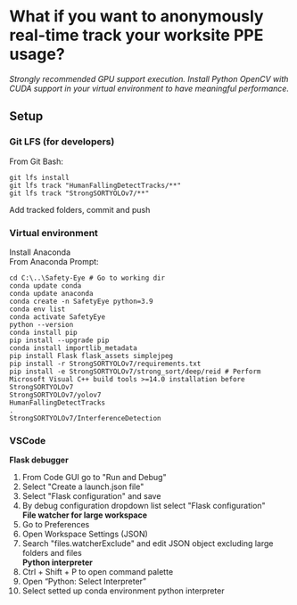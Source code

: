 # What if you want to anonymously real-time track your worksite PPE usage? 
_Strongly recommended GPU support execution. Install Python OpenCV with CUDA support in your virtual environment to have meaningful performance._
## Setup
### Git LFS (for developers)
From Git Bash:
```
git lfs install
git lfs track "HumanFallingDetectTracks/**"
git lfs track "StrongSORTYOLOv7/**"
```
Add tracked folders, commit and push
### Virtual environment
Install Anaconda  
From Anaconda Prompt:
```
cd C:\..\Safety-Eye # Go to working dir
conda update conda
conda update anaconda
conda create -n SafetyEye python=3.9
conda env list
conda activate SafetyEye
python --version
conda install pip
pip install --upgrade pip
conda install importlib_metadata
pip install Flask flask_assets simplejpeg
pip install -r StrongSORTYOLOv7/requirements.txt
pip install -e StrongSORTYOLOv7/strong_sort/deep/reid # Perform Microsoft Visual C++ build tools >=14.0 installation before
StrongSORTYOLOv7
StrongSORTYOLOv7/yolov7
HumanFallingDetectTracks
.
StrongSORTYOLOv7/InterferenceDetection
```
### VSCode
**Flask debugger**
1. From Code GUI go to "Run and Debug"
2. Select "Create a launch.json file"
3. Select "Flask configuration" and save
4. By debug configuration dropdown list select "Flask configuration"  
**File watcher for large workspace**
1. Go to Preferences
2. Open Workspace Settings (JSON)
3. Search "files.watcherExclude" and edit JSON object excluding large folders and files  
**Python interpreter**
1. Ctrl + Shift + P to open command palette
2. Open “Python: Select Interpreter”
3. Select setted up conda environment python interpreter

